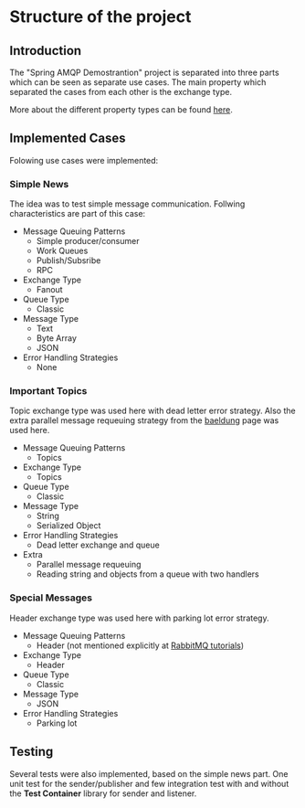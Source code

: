 # Structure of the project

## Introduction

The "Spring AMQP Demostrantion" project is separated into three parts which can be seen as separate use cases. The main property which separated the cases from each other is the exchange type.

More about the different property types can be found [here](/documentation/use-case-dimensions.md).

## Implemented Cases

Folowing use cases were implemented:

### Simple News

The idea was to test simple message communication. Follwing characteristics are part of this case:

* Message Queuing Patterns
  * Simple producer/consumer
  * Work Queues
  * Publish/Subsribe
  * RPC
* Exchange Type
  * Fanout
* Queue Type
  * Classic
* Message Type
  * Text
  * Byte Array
  * JSON
* Error Handling Strategies
  * None

### Important Topics

Topic exchange type was used here with dead letter error strategy. Also the extra parallel message requeuing strategy from the [baeldung](https://www.baeldung.com/spring-amqp-exponential-backoff) page was used here.

* Message Queuing Patterns
  * Topics
* Exchange Type
  * Topics
* Queue Type
  * Classic
* Message Type
  * String
  * Serialized Object
* Error Handling Strategies
  * Dead letter exchange and queue
* Extra
  * Parallel message requeuing
  * Reading string and objects from a queue with two handlers

### Special Messages

Header exchange type was used here with parking lot error strategy.

* Message Queuing Patterns
  * Header (not mentioned explicitly at [RabbitMQ tutorials](https://www.rabbitmq.com/getstarted.html))
* Exchange Type
  * Header
* Queue Type
  * Classic
* Message Type
  * JSON
* Error Handling Strategies
  * Parking lot


## Testing

Several tests were also implemented, based on the simple news part.
One unit test for the sender/publisher and few integration test with and without the **Test Container** library for sender and listener.